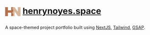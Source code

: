 <h1>
  <img align="center" height="50" src="public/images/icon.svg">
  <a href="https://henrynoyes.space">henrynoyes.space</a>
</h1>

A space-themed project portfolio built using [NextJS](https://nextjs.org), [Tailwind](https://tailwindcss.com), [GSAP](https://gsap.com).